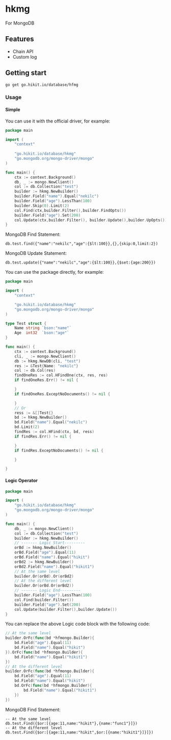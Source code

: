 # hkmg

For MongoDB

## Features

- Chain API
- Custom log

## Getting start

`go get go.hikit.io/database/hfmg`

### Usage

#### Simple
You can use it with the official driver, for example:

```go
package main

import (
	"context"
	
	"go.hikit.io/database/hkmg"
	"go.mongodb.org/mongo-driver/mongo"
)

func main() {
	ctx := context.Background()
	db, _ := mongo.NewClient()
	col := db.Collection("test")
	builder := hkmg.NewBuilder()
	builder.Field("name").Equal("nekilc")
	builder.Field("age").LessThan(100)
	builder.Skip(0).Limit(2)
	col.Find(ctx,builder.Filter(),builder.FindOpts())
	builder.Field("age").Set(200)
	col.Update(ctx,builder.Filter(), builder.Update(),builder.UpOpts())
}
```
MongoDB Find Statement:
```genericsql
db.test.find({"name":"nekilc","age":{$lt:100}},{},{skip:0,limit:2})
```

MongoDB Update Statement:
```mongo
db.test.update({"name":"nekilc","age":{$lt:100}},{$set:{age:200}})
```

You can use the package directly, for example:

```go
package main

import (
	"context"

	"go.hikit.io/database/hkmg"
	"go.mongodb.org/mongo-driver/mongo"
)

type Test struct {
	Name string `bson:"name"`
	Age  int32  `bson:"age"`
}

func main() {
	ctx := context.Background()
	cli, _ := mongo.NewClient()
	db := hkmg.NewDB(cli, "test")
	res := &Test{Name: "nekilc"}
	col := db.Col(res)
	findOneRes := col.HFindOne(ctx, res, res)
	if findOneRes.Err() != nil {

	}
	if findOneRes.ExceptNoDocuments() != nil {

	}
	// Or
	ress := &[]Test{}
	bd := hkmg.NewBuilder()
	bd.Field("name").Equal("nekilc")
	bd.Limit(2)
	findRes := col.HFind(ctx, bd, ress)
	if findRes.Err() != nil {

	}
	if findRes.ExceptNoDocuments() != nil {

	}

}
```

#### Logic Operator

```go
package main

import (
	"go.hikit.io/database/hkmg"
	"go.mongodb.org/mongo-driver/mongo"
)

func main() {
	db, _ := mongo.NewClient()
	col := db.Collection("test")
	builder := hkmg.NewBuilder()
	// ------- Logic Start---------
	orBd := hkmg.NewBuilder()
	orBd.Field("age").Equal(11)
	orBd.Field("name").Equal("hikit")
	orBd2 := hkmg.NewBuilder()
	orBd2.Field("name").Equal("hikit1")
	// At the same level
	builder.Or(orBd).Or(orBd2)
	// At the different level
	builder.Or(orBd.Or(orBd2))
	// ------- Logic End---------
	builder.Field("age").LessThan(100)
	col.Find(builder.Filter())
	builder.Field("age").Set(200)
	col.Update(builder.Filter(),builder.Update())
}
```
You can replace the above Logic code block with the following code:
```go
// At the same level
builder.OrFc(func(bd *hfmongo.Builder){
	bd.Field("age").Equal(11)
    bd.Field("name").Equal("hikit")
}).OrFc(func(bd *hfmongo.Builder){
    bd.Field("name").Equal("hikit1")
})
// At the different level
builder.OrFc(func(bd *hfmongo.Builder){
    bd.Field("age").Equal(11)
    bd.Field("name").Equal("hikit")
	bd.OrFc(func(bd *hfmongo.Builder){
        bd.Field("name").Equal("hikit1")
    })
})
```
MongoDB Find Statement:
```genericsql
-- At the same level
db.test.Find({$or:[{age:11,name:"hikit"},{name:"func1"}]})
-- At the different level
db.test.Find({$or:[{age:11,name:"hikit",$or:[{name:"hikit1"}]}]})
```